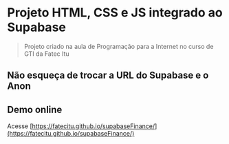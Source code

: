 # Projeto HTML, CSS e JS integrado ao Supabase
> Projeto criado na aula de Programação para a Internet no curso de GTI da Fatec Itu

## Não esqueça de trocar a URL do Supabase e o Anon

## Demo online
Acesse [https://fatecitu.github.io/supabaseFinance/](https://fatecitu.github.io/supabaseFinance/)
